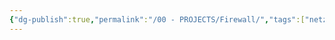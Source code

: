 ```yaml
---
{"dg-publish":true,"permalink":"/00 - PROJECTS/Firewall/","tags":["netzwerk/firewall","hardware/information","empty"],"noteIcon":"","updated":"2025-03-21T21:01:39.463+01:00"}
---
```


